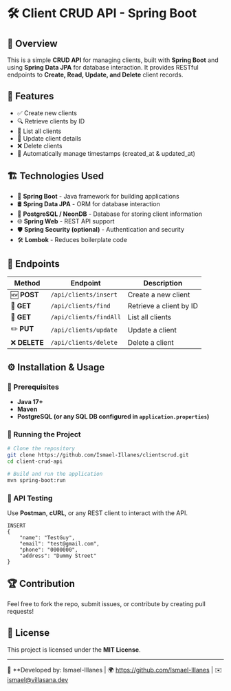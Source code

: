 # 🛠️ Client CRUD API - Spring Boot

## 📌 Overview
This is a simple **CRUD API** for managing clients, built with **Spring Boot** and using **Spring Data JPA** for database interaction. It provides RESTful endpoints to **Create, Read, Update, and Delete** client records.

## 🚀 Features
- ✅ Create new clients
- 🔍 Retrieve clients by ID
- 📜 List all clients
- 📝 Update client details
- ❌ Delete clients
- 📅 Automatically manage timestamps (created_at & updated_at)

## 🏗️ Technologies Used
- 🌱 **Spring Boot** - Java framework for building applications
- 🛢️ **Spring Data JPA** - ORM for database interaction
- 🐘 **PostgreSQL / NeonDB** - Database for storing client information
- 🌐 **Spring Web** - REST API support
- 🛡️ **Spring Security (optional)** - Authentication and security
- 🛠️ **Lombok** - Reduces boilerplate code

## 📖 Endpoints
| Method | Endpoint | Description |
|--------|-------------|-------------|
| 🆕 **POST** | `/api/clients/insert` | Create a new client |
| 📖 **GET** | `/api/clients/find` | Retrieve a client by ID |
| 📃 **GET** | `/api/clients/findAll` | List all clients |
| ✏️ **PUT** | `/api/clients/update` | Update a client |
| ❌ **DELETE** | `/api/clients/delete` | Delete a client |

## ⚙️ Installation & Usage
### 🔧 Prerequisites
- **Java 17+**
- **Maven**
- **PostgreSQL (or any SQL DB configured in `application.properties`)**

### 🚀 Running the Project
```sh
# Clone the repository
git clone https://github.com/Ismael-Illanes/clientscrud.git
cd client-crud-api

# Build and run the application
mvn spring-boot:run
```

### 🔌 API Testing
Use **Postman**, **cURL**, or any REST client to interact with the API.
```
INSERT
{
    "name": "TestGuy",
    "email": "test@gmail.com",
    "phone": "0000000",
    "address": "Dummy Street"
}
```

## 🏆 Contribution
Feel free to fork the repo, submit issues, or contribute by creating pull requests!

## 📜 License
This project is licensed under the **MIT License**.

---
🔗 **Developed by: Ismael-Illanes | 🌍 https://github.com/Ismael-Illanes | ✉️ ismael@villasana.dev

